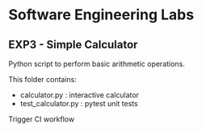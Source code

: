 # Software Engineering Labs

## EXP3 - Simple Calculator

Python script to perform basic arithmetic operations.

This folder contains:
- calculator.py : interactive calculator
- test_calculator.py : pytest unit tests


Trigger CI workflow